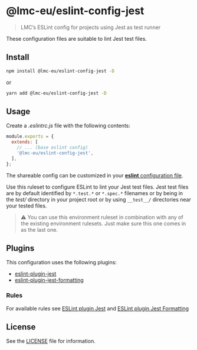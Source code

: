 # @lmc-eu/eslint-config-jest

> LMC’s ESLint config for projects using Jest as test runner

These configuration files are suitable to lint Jest test files.

## Install

```bash
npm install @lmc-eu/eslint-config-jest -D
```

or

```bash
yarn add @lmc-eu/eslint-config-jest -D
```

## Usage

Create a _.eslintrc.js_ file with the following contents:

```js
module.exports = {
  extends: [
    // ... (base eslint config)
    '@lmc-eu/eslint-config-jest',
  ],
};
```

The shareable config can be customized in your [**eslint** configuration file](https://eslint.org/docs/user-guide/configuring).

Use this ruleset to configure ESLint to lint your Jest test files. Jest test files are by default identified by `*.test.*` or `*.spec.*` filenames or by being in the _test/_ directory in your project root or by using `__test__/` directories near your tested files.

> ⚠️ You can use this environment ruleset in combination with any of the existing environment rulesets. Just make sure this one comes in as the last one.

## Plugins

This configuration uses the following plugins:

- [eslint-plugin-jest](https://github.com/jest-community/eslint-plugin-jest)
- [eslint-plugin-jest-formatting](https://github.com/dangreenisrael/eslint-plugin-jest-formatting)

### Rules

For available rules see [ESLint plugin Jest](https://github.com/jest-community/eslint-plugin-jest/tree/main/docs/rules) and [ESLint plugin Jest Formatting](https://github.com/dangreenisrael/eslint-plugin-jest-formatting/tree/master/docs/rules)

## License

See the [LICENSE](LICENSE) file for information.
